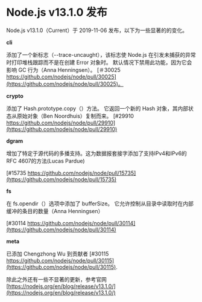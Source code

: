 # Node.js v13.1.0 发布

Node.js v13.1.0（Current）于 2019-11-06 发布，以下为一些显著的的变化。

**cli**

添加了一个新标志（--trace-uncaught），该标志使 Node.js 在引发未捕获的异常时打印堆栈跟踪而不是在创建 Error 对象时。 默认情况下禁用此功能，因为它会影响 GC 行为（Anna Henningsen）。
[＃30025 https://github.com/nodejs/node/pull/30025](https://github.com/nodejs/node/pull/30025)。

**crypto**

添加了 Hash.prototype.copy（）方法。 它返回一个新的 Hash 对象，其内部状态从原始对象（Ben Noordhuis）复制而来。
[#29910 https://github.com/nodejs/node/pull/29910](https://github.com/nodejs/node/pull/29910)

**dgram**

增加了特定于源代码的多播支持。这为数据报套接字添加了支持IPv4和IPv6的RFC 4607的方法(Lucas Pardue)

[#15735 https://github.com/nodejs/node/pull/15735](https://github.com/nodejs/node/pull/15735)

**fs**

在 fs.opendir（）选项中添加了 bufferSize。 它允许控制从目录中读取时在内部缓冲的条目的数量（Anna Henningsen）

[#30114 https://github.com/nodejs/node/pull/30114](https://github.com/nodejs/node/pull/30114)

**meta**

已添加 Chengzhong Wu 到贡献者 [#30115 https://github.com/nodejs/node/pull/30115](https://github.com/nodejs/node/pull/30115).

除此之外还有一些不显著的更新，参考官网 [https://nodejs.org/en/blog/release/v13.1.0/](https://nodejs.org/en/blog/release/v13.1.0/)